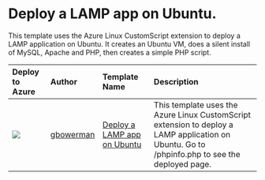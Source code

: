 # Deploy a LAMP app on Ubuntu.

This template uses the Azure Linux CustomScript extension to deploy a LAMP application on Ubuntu. It creates an Ubuntu VM, does a silent install of MySQL, Apache and PHP, then creates a simple PHP script.

| Deploy to Azure  | Author                          | Template Name   | Description     |
|:-----------------|:--------------------------------| :---------------| :---------------|
| <a href="https://portal.azure.com/#create/Microsoft.Template/uri/https%3A%2F%2Fraw.githubusercontent.com%2FAzure%2Fazure-quickstart-templates%2Fmaster%2Flamp-app%2Fazuredeploy.json" target="_blank"><img src="http://azuredeploy.net/deploybutton_small.png"/></a> | [gbowerman](https://github.com/gbowerman) | [Deploy a LAMP app on Ubuntu](https://github.com/gbowerman/azure-quickstart-templates/tree/master/lamp-app) | This template uses the Azure Linux CustomScript extension to deploy a LAMP application on Ubuntu. Go to /phpinfo.php to see the deployed page.|
